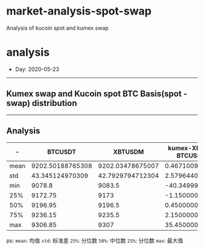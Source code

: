 # market-analysis-spot-swap
Analysis of kucoin spot and kumex swap 

# analysis
* Day: 2020-05-23
---
## Kumex swap and Kucoin spot BTC Basis(spot - swap) distribution


---
## Analysis
-|BTCUSDT|XBTUSDM|kumex-XBTUSDM-BTCUSDT_arb
---|---|---|---
mean | 9202.50188765308 | 9202.03478675007 | 0.467100903373402
std | 43.345124970309 | 42.7929794712304 | 2.57964406763362
min | 9078.8 | 9083.5 | -40.3499999999985
25% | 9172.75 | 9173 | -1.15000000000146
50% | 9196.95 | 9196.5 | 0.450000000000728
75% | 9236.15 | 9235.5 | 2.15000000000145
max | 9306.85 | 9307 | 35.4500000000007


ps: 
`mean`: 均值
`std`: 标准差
`25%`: 分位数
`50%`: 中位数
`25%`: 分位数
`max`: 最大值